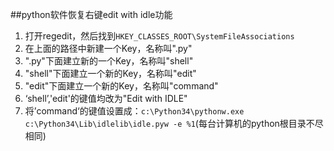 ##python软件恢复右键edit with idle功能
1. 打开regedit，然后找到`HKEY_CLASSES_ROOT\SystemFileAssociations`
2. 在上面的路径中新建一个Key，名称叫".py"
3. ".py"下面建立新的一个Key，名称叫"shell"
4. "shell"下面建立一个新的Key，名称叫"edit"
5. "edit"下面建立一个新的Key，名称叫"command"
6. ‘shell’,'edit'的键值均改为"Edit with IDLE"
7. 将’command‘的键值设置成：`c:\Python34\pythonw.exe c:\Python34\Lib\idlelib\idle.pyw -e %1`(每台计算机的python根目录不尽相同)


